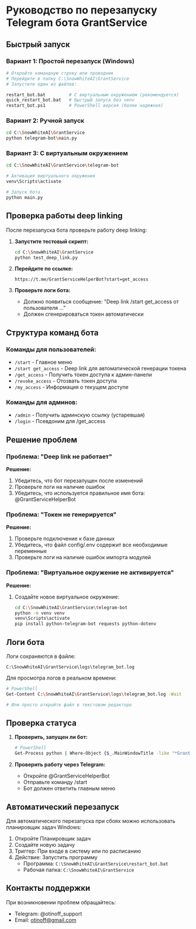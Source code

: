 # Руководство по перезапуску Telegram бота GrantService

## Быстрый запуск

### Вариант 1: Простой перезапуск (Windows)
```bash
# Откройте командную строку или проводник
# Перейдите в папку C:\SnowWhiteAI\GrantService
# Запустите один из файлов:

restart_bot.bat         # С виртуальным окружением (рекомендуется)
quick_restart_bot.bat   # Быстрый запуск без venv
restart_bot.ps1         # PowerShell версия (более надежная)
```

### Вариант 2: Ручной запуск
```bash
cd C:\SnowWhiteAI\GrantService
python telegram-bot\main.py
```

### Вариант 3: С виртуальным окружением
```bash
cd C:\SnowWhiteAI\GrantService\telegram-bot

# Активация виртуального окружения
venv\Scripts\activate

# Запуск бота
python main.py
```

## Проверка работы deep linking

После перезапуска бота проверьте работу deep linking:

1. **Запустите тестовый скрипт:**
   ```bash
   cd C:\SnowWhiteAI\GrantService
   python test_deep_link.py
   ```

2. **Перейдите по ссылке:**
   ```
   https://t.me/GrantServiceHelperBot?start=get_access
   ```

3. **Проверьте логи бота:**
   - Должно появиться сообщение: "Deep link /start get_access от пользователя ..."
   - Должен сгенерироваться токен автоматически

## Структура команд бота

### Команды для пользователей:
- `/start` - Главное меню
- `/start get_access` - Deep link для автоматической генерации токена
- `/get_access` - Получить токен доступа к админ-панели
- `/revoke_access` - Отозвать токен доступа
- `/my_access` - Информация о текущем доступе

### Команды для админов:
- `/admin` - Получить админскую ссылку (устаревшая)
- `/login` - Псевдоним для /get_access

## Решение проблем

### Проблема: "Deep link не работает"
**Решение:**
1. Убедитесь, что бот перезапущен после изменений
2. Проверьте логи на наличие ошибок
3. Убедитесь, что используется правильное имя бота: @GrantServiceHelperBot

### Проблема: "Токен не генерируется"
**Решение:**
1. Проверьте подключение к базе данных
2. Убедитесь, что файл config/.env содержит все необходимые переменные
3. Проверьте логи на наличие ошибок импорта модулей

### Проблема: "Виртуальное окружение не активируется"
**Решение:**
1. Создайте новое виртуальное окружение:
   ```bash
   cd C:\SnowWhiteAI\GrantService\telegram-bot
   python -m venv venv
   venv\Scripts\activate
   pip install python-telegram-bot requests python-dotenv
   ```

## Логи бота

Логи сохраняются в файле:
```
C:\SnowWhiteAI\GrantService\logs\telegram_bot.log
```

Для просмотра логов в реальном времени:
```bash
# PowerShell
Get-Content C:\SnowWhiteAI\GrantService\logs\telegram_bot.log -Wait

# Или просто откройте файл в текстовом редакторе
```

## Проверка статуса

1. **Проверить, запущен ли бот:**
   ```bash
   # PowerShell
   Get-Process python | Where-Object {$_.MainWindowTitle -like "*GrantService*"}
   ```

2. **Проверить работу через Telegram:**
   - Откройте @GrantServiceHelperBot
   - Отправьте команду /start
   - Бот должен ответить главным меню

## Автоматический перезапуск

Для автоматического перезапуска при сбоях можно использовать планировщик задач Windows:

1. Откройте Планировщик задач
2. Создайте новую задачу
3. Триггер: При входе в систему или по расписанию
4. Действие: Запустить программу
   - Программа: `C:\SnowWhiteAI\GrantService\restart_bot.bat`
   - Рабочая папка: `C:\SnowWhiteAI\GrantService`

## Контакты поддержки

При возникновении проблем обращайтесь:
- Telegram: @otinoff_support
- Email: otinoff@gmail.com